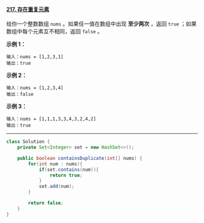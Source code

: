 #### [217. 存在重复元素](https://leetcode-cn.com/problems/contains-duplicate/)

给你一个整数数组 `nums` 。如果任一值在数组中出现 **至少两次** ，返回 `true` ；如果数组中每个元素互不相同，返回 `false` 。

**示例 1：**

```
输入：nums = [1,2,3,1]
输出：true
```

**示例 2：**

```
输入：nums = [1,2,3,4]
输出：false
```

**示例 3：**

```
输入：nums = [1,1,1,3,3,4,3,2,4,2]
输出：true
```

------

```java
class Solution {
    private Set<Integer> set = new HashSet<>();

    public boolean containsDuplicate(int[] nums) {
        for(int num : nums){
            if(set.contains(num)){
                return true;
            }
            set.add(num);
        }

        return false;
    }
}
```

